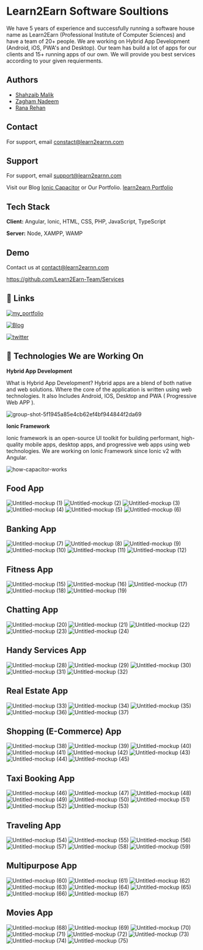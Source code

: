 
 # Learn2Earn Software Soultions

We have 5 years of experience and successfully running a software house name as
Learn2Earn (Professional Institute of Computer Sciences) and have a team of 20+ people.
We are working on Hybrid App Development (Android, iOS, PWA's and Desktop). Our team has build a lot of apps for our clients 
and 15+ running apps of our own. We will provide you best services according to your given requierments.


## Authors

- [Shahzaib Malik](https://www.github.com/shahzaib.exe)
- [Zagham Nadeem](https://www.github.com/zagham-nadeem)
- [Rana Rehan](https://www.github.com/its-ranarehan)

## Contact

For support, email constact@learn2earnn.com

## Support

For support, email support@learn2earnn.com

Visit our Blog [Ionic Capacitor](www.ioniccapacitor.com) or Our Portfolio.
[learn2earn Portfolio](https://learn2earnn.com/L2E_Portfolio.html)


## Tech Stack

**Client:** Angular, Ionic, HTML, CSS, PHP, JavaScript, TypeScript

**Server:** Node, XAMPP, WAMP


## Demo

Contact us at
contact@learn2earnn.com

https://github.com/Learn2Earn-Team/Services
## 🔗 Links
[![my_portfolio](https://img.shields.io/badge/my_portfolio-000?style=for-the-badge&logo=ko-fi&logoColor=white)](https://Learn2Earnn.com/)

[![Blog](https://img.shields.io/badge/linkedin-0A66C2?style=for-the-badge&logo=linkedin&logoColor=white)](https://www.ioniccapacitor.com/)

[![twitter](https://img.shields.io/badge/twitter-1DA1F2?style=for-the-badge&logo=twitter&logoColor=white)](https://twitter.com/ioniccapacitor)


## 🚀 Technologies We are Working On

**Hybrid App Development**

What is Hybrid App Development?
Hybrid apps are a blend of both native and web solutions. Where the core of the application is written using web technologies.
It also Includes Android, IOS, Desktop and PWA ( Progressive Web APP ).




![group-shot-5f1945a85e4cb62ef4bf944844f2da69](https://user-images.githubusercontent.com/104660890/185780286-994c62e3-41e4-4725-b724-98d974f6234d.png)


**Ionic Framework**

Ionic framework is an open-source UI toolkit for building performant, high-quality mobile apps, desktop apps, and progressive web apps using web technologies.
We are working on Ionic Framework since Ionic v2 with Angular.



![how-capacitor-works](https://user-images.githubusercontent.com/104660890/185780208-14088938-f928-41f1-b9e7-799b86add08e.jpg)



## Food App

![Untitled-mockup (1)](https://user-images.githubusercontent.com/104660890/185779727-ec171903-c781-4254-83ad-e7c6188e361e.png)
![Untitled-mockup (2)](https://user-images.githubusercontent.com/104660890/185780015-eecdd6f3-f913-40ff-81ef-bf0911979f68.png)
![Untitled-mockup (3)](https://user-images.githubusercontent.com/104660890/185780019-9de07e8d-7a8b-407e-9cda-431348a14312.png)
![Untitled-mockup (4)](https://user-images.githubusercontent.com/104660890/185780020-b92ed6ef-1a67-4d74-a21a-c6683489351c.png)
![Untitled-mockup (5)](https://user-images.githubusercontent.com/104660890/185780021-cd11be0b-9b8a-4c24-922b-d896b49aba90.png)
![Untitled-mockup (6)](https://user-images.githubusercontent.com/104660890/185780022-6fdfd14d-f72c-49e0-b932-6a593079c208.png)


## Banking App

![Untitled-mockup (7)](https://user-images.githubusercontent.com/104660890/185780968-7eb2c50e-62a9-4879-b1f3-2c9c4051effc.png)
![Untitled-mockup (8)](https://user-images.githubusercontent.com/104660890/185780988-9fd6c0ba-c62a-4f96-b64a-453a5b058bcb.png)
![Untitled-mockup (9)](https://user-images.githubusercontent.com/104660890/185780992-31b82e8b-51f6-4abe-b1e3-e9dc5e08dd66.png)
![Untitled-mockup (10)](https://user-images.githubusercontent.com/104660890/185780993-d119f064-dbd2-4183-8604-e4079691fa53.png)
![Untitled-mockup (11)](https://user-images.githubusercontent.com/104660890/185780996-4d0f5a50-cbd6-4910-8332-f1ef024b5d63.png)
![Untitled-mockup (12)](https://user-images.githubusercontent.com/104660890/185780999-aafa349e-a48a-45dd-aa84-06a27e581918.png)


## Fitness App

![Untitled-mockup (15)](https://user-images.githubusercontent.com/104660890/185781038-980d9f2d-0658-4e10-a9c0-fc4cbabba6fa.png)
![Untitled-mockup (16)](https://user-images.githubusercontent.com/104660890/185781040-99af4f5d-76ba-409e-927b-15db97b2833c.png)
![Untitled-mockup (17)](https://user-images.githubusercontent.com/104660890/185781042-06963288-5586-4f84-ad0a-6f492f0e16b6.png)
![Untitled-mockup (18)](https://user-images.githubusercontent.com/104660890/185781044-fe6dec8d-ef51-4a7c-a3b7-0362916e44e0.png)
![Untitled-mockup (19)](https://user-images.githubusercontent.com/104660890/185781045-da78863f-8949-4363-a822-cd272845f784.png)


## Chatting App

![Untitled-mockup (20)](https://user-images.githubusercontent.com/104660890/185783277-2832d12b-1e2f-4b7b-9551-886d75e8bdf7.png)
![Untitled-mockup (21)](https://user-images.githubusercontent.com/104660890/185783279-28e7c52e-17df-4c24-89c7-f846b5116416.png)
![Untitled-mockup (22)](https://user-images.githubusercontent.com/104660890/185783284-f55e1668-5e8a-424f-8d18-f7652592be3e.png)
![Untitled-mockup (23)](https://user-images.githubusercontent.com/104660890/185783287-b12112c0-c34f-435e-8f41-adcf90e79572.png)
![Untitled-mockup (24)](https://user-images.githubusercontent.com/104660890/185783290-b35396e8-5986-4651-a33f-f600623c651e.png)


## Handy Services App

![Untitled-mockup (28)](https://user-images.githubusercontent.com/104660890/185783332-5a0533b1-975a-445f-a62e-37339f3ea944.png)
![Untitled-mockup (29)](https://user-images.githubusercontent.com/104660890/185783336-504f3c68-671b-46bd-9896-160e8eb108ec.png)
![Untitled-mockup (30)](https://user-images.githubusercontent.com/104660890/185783338-ba59f2a7-3592-407e-8231-4c3b67f3ac38.png)
![Untitled-mockup (31)](https://user-images.githubusercontent.com/104660890/185783340-0d0692d4-67f4-4136-9bd2-6c527cee83bd.png)
![Untitled-mockup (32)](https://user-images.githubusercontent.com/104660890/185783343-3bfbfb1e-41c0-4efe-a2a6-4cb85f4bc211.png)


## Real Estate App

![Untitled-mockup (33)](https://user-images.githubusercontent.com/104660890/185783411-efb500af-a93b-4ad7-ac59-dfc3766d7b01.png)
![Untitled-mockup (34)](https://user-images.githubusercontent.com/104660890/185783416-73f883a7-76a3-4749-9e4c-d9ff1e3221bc.png)
![Untitled-mockup (35)](https://user-images.githubusercontent.com/104660890/185783418-b3952e4b-2a12-49d1-bb27-7b3cab2434f2.png)
![Untitled-mockup (36)](https://user-images.githubusercontent.com/104660890/185783423-671741d5-1ef3-4c05-9666-91add25ddfb9.png)
![Untitled-mockup (37)](https://user-images.githubusercontent.com/104660890/185783427-8cdee8bd-9501-49e7-8af9-81e42809722b.png)


## Shopping (E-Commerce) App


![Untitled-mockup (38)](https://user-images.githubusercontent.com/104660890/185783536-c7d59e05-9b1f-4da0-88e4-401e7687aab8.png)
![Untitled-mockup (39)](https://user-images.githubusercontent.com/104660890/185783542-dd557fef-55df-44ef-9370-8c11b19cf36b.png)
![Untitled-mockup (40)](https://user-images.githubusercontent.com/104660890/185783505-8523e587-626b-4c15-a234-41c3fd711db2.png)
![Untitled-mockup (41)](https://user-images.githubusercontent.com/104660890/185783484-35d9c3e3-6e48-4330-913d-a5ad756f558f.png)
![Untitled-mockup (42)](https://user-images.githubusercontent.com/104660890/185783487-07790a99-7fd2-4c93-888e-5ef44841626b.png)
![Untitled-mockup (43)](https://user-images.githubusercontent.com/104660890/185783490-198fecb3-e645-4e0d-a5ca-d40cd1539d24.png)
![Untitled-mockup (44)](https://user-images.githubusercontent.com/104660890/185783493-e05b2d71-9946-49f0-b128-41634bb9515a.png)
![Untitled-mockup (45)](https://user-images.githubusercontent.com/104660890/185783497-e8e1dcab-175f-4545-91f9-2d589a2a570f.png)


## Taxi Booking App

![Untitled-mockup (46)](https://user-images.githubusercontent.com/104660890/185783615-4dece057-a705-43b3-be8a-b289c0a9173d.png)
![Untitled-mockup (47)](https://user-images.githubusercontent.com/104660890/185783618-551a810b-a217-44b4-8cee-57b7d09b3640.png)
![Untitled-mockup (48)](https://user-images.githubusercontent.com/104660890/185783622-c1cabe5c-747b-4c82-b9d4-5b0872ef5601.png)
![Untitled-mockup (49)](https://user-images.githubusercontent.com/104660890/185783625-30b95a38-ae2c-4ff3-a776-21b18acf695d.png)
![Untitled-mockup (50)](https://user-images.githubusercontent.com/104660890/185783629-099ca30f-bfc9-42ac-b46b-31ff0f46d503.png)
![Untitled-mockup (51)](https://user-images.githubusercontent.com/104660890/185783652-6325b921-30c7-4791-b6d0-e11c25b077c9.png)
![Untitled-mockup (52)](https://user-images.githubusercontent.com/104660890/185783655-6bc37d65-38c9-4fd0-bf95-896ef395d95f.png)
![Untitled-mockup (53)](https://user-images.githubusercontent.com/104660890/185783657-a780a80b-eccb-44b6-a41d-03fe340b77f7.png)


## Traveling App

![Untitled-mockup (54)](https://user-images.githubusercontent.com/104660890/185783692-a222932f-e895-4824-a5d0-54553febb130.png)
![Untitled-mockup (55)](https://user-images.githubusercontent.com/104660890/185783696-54090d63-c967-4181-8855-ddc43e985ada.png)
![Untitled-mockup (56)](https://user-images.githubusercontent.com/104660890/185783704-43169ee8-962e-4808-9495-4f8f0d572f5f.png)
![Untitled-mockup (57)](https://user-images.githubusercontent.com/104660890/185783706-8b53f5ef-b85a-48c6-991c-328b897d0c54.png)
![Untitled-mockup (58)](https://user-images.githubusercontent.com/104660890/185783708-a34613ac-2b25-438a-a465-fea5d611c0fd.png)
![Untitled-mockup (59)](https://user-images.githubusercontent.com/104660890/185783712-905c657d-7ca9-41dd-a53c-84f70928c22e.png)


## Multipurpose App

![Untitled-mockup (60)](https://user-images.githubusercontent.com/104660890/185783740-2e2326d2-166a-4ddc-9629-0f12027c38e3.png)
![Untitled-mockup (61)](https://user-images.githubusercontent.com/104660890/185783745-1ee7a00f-8137-4566-9b65-b64aa3b00659.png)
![Untitled-mockup (62)](https://user-images.githubusercontent.com/104660890/185783748-a8a8a01b-c979-4634-b1c8-9eaeda774b7c.png)
![Untitled-mockup (63)](https://user-images.githubusercontent.com/104660890/185783750-06f429a6-560e-44f5-aa6b-61afa293a1d8.png)
![Untitled-mockup (64)](https://user-images.githubusercontent.com/104660890/185783754-fe1f6d9c-e275-44a1-a694-9071882da8fa.png)
![Untitled-mockup (65)](https://user-images.githubusercontent.com/104660890/185783765-3a63ea27-43c1-47bc-8ed5-f01e19cd6bb1.png)
![Untitled-mockup (66)](https://user-images.githubusercontent.com/104660890/185783768-809aecc9-b8d4-466a-968a-b68c5623c403.png)
![Untitled-mockup (67)](https://user-images.githubusercontent.com/104660890/185783769-9ebea8cd-3502-4c0a-9dd3-9123dd6278fc.png)


## Movies App

![Untitled-mockup (68)](https://user-images.githubusercontent.com/104660890/185783836-20192608-a22d-4dd3-8a8f-3c8edbd2bbe7.png)
![Untitled-mockup (69)](https://user-images.githubusercontent.com/104660890/185783838-5355327e-53d1-4e85-8a7b-15117838f4b3.png)
![Untitled-mockup (70)](https://user-images.githubusercontent.com/104660890/185783842-f05d138d-f6df-4778-9dd1-c7458041ac2c.png)
![Untitled-mockup (71)](https://user-images.githubusercontent.com/104660890/185783846-4ddc4e58-43c3-4b3c-9db6-b0292e9d1688.png)
![Untitled-mockup (72)](https://user-images.githubusercontent.com/104660890/185783855-bbfab711-8188-43c7-a2b3-7e73054e59ca.png)
![Untitled-mockup (73)](https://user-images.githubusercontent.com/104660890/185783868-5980a26e-2fbe-4520-9547-ff7527780b80.png)
![Untitled-mockup (74)](https://user-images.githubusercontent.com/104660890/185783873-6abd6898-78dc-43ad-86bb-80f138bb0b41.png)
![Untitled-mockup (75)](https://user-images.githubusercontent.com/104660890/185783881-3b7d8de3-abaa-46d7-9346-b94d0c0fef6e.png)


